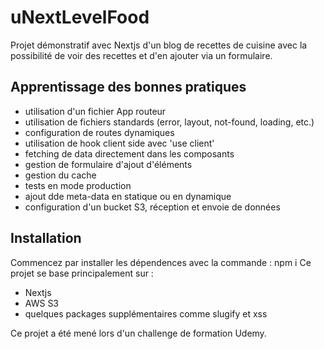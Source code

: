 # uNextLevelFood

Projet démonstratif avec Nextjs d'un blog de recettes de cuisine avec la possibilité de voir des recettes et d'en ajouter via un formulaire.

## Apprentissage des bonnes pratiques

- utilisation d'un fichier App routeur
- utilisation de fichiers standards (error, layout, not-found, loading, etc.)
- configuration de routes dynamiques
- utilisation de hook client side avec 'use client'
- fetching de data directement dans les composants
- gestion de formulaire d'ajout d'éléments
- gestion du cache
- tests en mode production
- ajout dde meta-data en statique ou en dynamique
- configuration d'un bucket S3, réception et envoie de données

## Installation

Commencez par installer les dépendences avec la commande : npm i
Ce projet se base principalement sur :

- Nextjs
- AWS S3
- quelques packages supplémentaires comme slugify et xss

Ce projet a été mené lors d'un challenge de formation Udemy.
